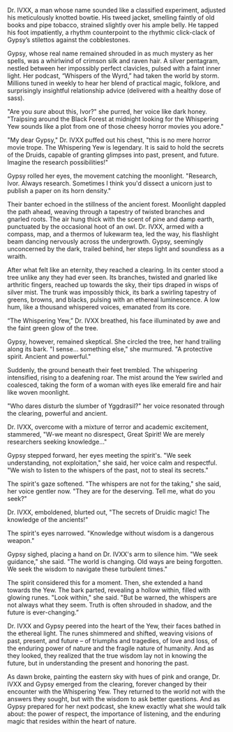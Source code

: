 Dr. IVXX, a man whose name sounded like a classified experiment, adjusted his meticulously knotted bowtie. His tweed jacket, smelling faintly of old books and pipe tobacco, strained slightly over his ample belly. He tapped his foot impatiently, a rhythm counterpoint to the rhythmic click-clack of Gypsy’s stilettos against the cobblestones. 

Gypsy, whose real name remained shrouded in as much mystery as her spells, was a whirlwind of crimson silk and raven hair.  A silver pentagram, nestled between her impossibly perfect clavicles, pulsed with a faint inner light. Her podcast, “Whispers of the Wyrd,” had taken the world by storm. Millions tuned in weekly to hear her blend of practical magic, folklore, and surprisingly insightful relationship advice (delivered with a healthy dose of sass).

"Are you *sure* about this, Ivor?" she purred, her voice like dark honey. "Traipsing around the Black Forest at midnight looking for the Whispering Yew sounds like a plot from one of those cheesy horror movies you adore."

"My dear Gypsy," Dr. IVXX puffed out his chest, "this is no mere horror movie trope. The Whispering Yew is legendary.  It is said to hold the secrets of the Druids, capable of granting glimpses into past, present, and future.  Imagine the research possibilities!"

Gypsy rolled her eyes, the movement catching the moonlight. "Research, Ivor. Always research. Sometimes I think you'd dissect a unicorn just to publish a paper on its horn density."

Their banter echoed in the stillness of the ancient forest. Moonlight dappled the path ahead, weaving through a tapestry of twisted branches and gnarled roots.  The air hung thick with the scent of pine and damp earth, punctuated by the occasional hoot of an owl.  Dr. IVXX, armed with a compass, map, and a thermos of lukewarm tea, led the way, his flashlight beam dancing nervously across the undergrowth.  Gypsy, seemingly unconcerned by the dark, trailed behind, her steps light and soundless as a wraith.

After what felt like an eternity, they reached a clearing. In its center stood a tree unlike any they had ever seen.  Its branches, twisted and gnarled like arthritic fingers, reached up towards the sky, their tips draped in wisps of silver mist.  The trunk was impossibly thick, its bark a swirling tapestry of greens, browns, and blacks, pulsing with an ethereal luminescence.  A low hum, like a thousand whispered voices, emanated from its core.

“The Whispering Yew,” Dr. IVXX breathed, his face illuminated by awe and the faint green glow of the tree.

Gypsy, however, remained skeptical. She circled the tree, her hand trailing along its bark. "I sense... something else," she murmured.  "A protective spirit. Ancient and powerful."

Suddenly, the ground beneath their feet trembled.  The whispering intensified, rising to a deafening roar.  The mist around the Yew swirled and coalesced, taking the form of a woman with eyes like emerald fire and hair like woven moonlight.

"Who dares disturb the slumber of Yggdrasil?" her voice resonated through the clearing, powerful and ancient.

Dr. IVXX, overcome with a mixture of terror and academic excitement, stammered, "W-we meant no disrespect, Great Spirit!  We are merely researchers seeking knowledge..."

Gypsy stepped forward, her eyes meeting the spirit's.  "We seek understanding, not exploitation," she said, her voice calm and respectful. "We wish to listen to the whispers of the past, not to steal its secrets."

The spirit's gaze softened. "The whispers are not for the taking," she said, her voice gentler now.  "They are for the deserving.  Tell me, what do you seek?"

Dr. IVXX, emboldened, blurted out, "The secrets of Druidic magic!  The knowledge of the ancients!"

The spirit's eyes narrowed.  "Knowledge without wisdom is a dangerous weapon."

Gypsy sighed, placing a hand on Dr. IVXX's arm to silence him. "We seek guidance," she said. "The world is changing.  Old ways are being forgotten.  We seek the wisdom to navigate these turbulent times."


The spirit considered this for a moment.  Then, she extended a hand towards the Yew.  The bark parted, revealing a hollow within, filled with glowing runes.  "Look within," she said. "But be warned, the whispers are not always what they seem.  Truth is often shrouded in shadow, and the future is ever-changing.”

Dr. IVXX and Gypsy peered into the heart of the Yew, their faces bathed in the ethereal light. The runes shimmered and shifted, weaving visions of past, present, and future – of triumphs and tragedies, of love and loss, of the enduring power of nature and the fragile nature of humanity.  And as they looked, they realized that the true wisdom lay not in knowing the future, but in understanding the present and honoring the past.

As dawn broke, painting the eastern sky with hues of pink and orange, Dr. IVXX and Gypsy emerged from the clearing, forever changed by their encounter with the Whispering Yew.  They returned to the world not with the answers they sought, but with the wisdom to ask better questions.  And as Gypsy prepared for her next podcast, she knew exactly what she would talk about: the power of respect, the importance of listening, and the enduring magic that resides within the heart of nature.

